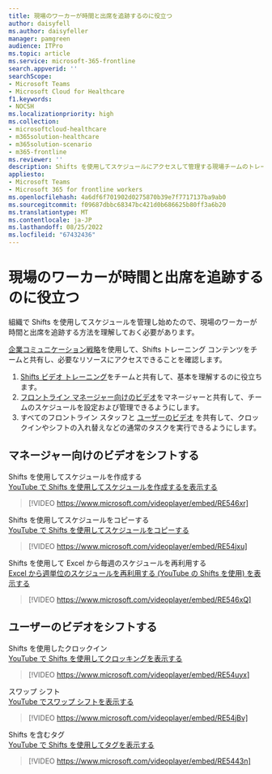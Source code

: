 ```yaml
---
title: 現場のワーカーが時間と出席を追跡するのに役立つ
author: daisyfell
ms.author: daisyfeller
manager: pamgreen
audience: ITPro
ms.topic: article
ms.service: microsoft-365-frontline
search.appverid: ''
searchScope:
- Microsoft Teams
- Microsoft Cloud for Healthcare
f1.keywords:
- NOCSH
ms.localizationpriority: high
ms.collection:
- microsoftcloud-healthcare
- m365solution-healthcare
- m365solution-scenario
- m365-frontline
ms.reviewer: ''
description: Shifts を使用してスケジュールにアクセスして管理する現場チームのトレーニングに役立つリソース。
appliesto:
- Microsoft Teams
- Microsoft 365 for frontline workers
ms.openlocfilehash: 4a6df6f701902d0275870b39e7f7717137ba9ab0
ms.sourcegitcommit: f09687dbbc68347bc421d0b686625b80ff3a6b20
ms.translationtype: MT
ms.contentlocale: ja-JP
ms.lasthandoff: 08/25/2022
ms.locfileid: "67432436"
---
```

# <a name="help-your-frontline-workers-track-time-and-attendance"></a>現場のワーカーが時間と出席を追跡するのに役立つ

組織で Shifts を使用してスケジュールを管理し始めたので、現場のワーカーが時間と出席を追跡する方法を理解しておく必要があります。

[企業コミュニケーション戦略](flw-corp-comms.md)を使用して、Shifts トレーニング コンテンツをチームと共有し、必要なリソースにアクセスできることを確認します。

1. [Shifts ビデオ トレーニング](https://support.microsoft.com/office/what-is-shifts-f8efe6e4-ddb3-4d23-b81b-bb812296b821)をチームと共有して、基本を理解するのに役立ちます。
2. [フロントライン マネージャー向けのビデオ](#shifts-videos-for-managers)をマネージャーと共有して、チームのスケジュールを設定および管理できるようにします。
3. すべてのフロントライン スタッフと [ユーザーのビデオ](#shifts-videos-for-users) を共有して、クロックインやシフトの入れ替えなどの通常のタスクを実行できるようにします。

## <a name="shifts-videos-for-managers"></a>マネージャー向けのビデオをシフトする

Shifts を使用してスケジュールを作成する <br>
[YouTube で Shifts を使用してスケジュールを作成するを表示する](https://go.microsoft.com/fwlink/?linkid=2202612)
> [!VIDEO https://www.microsoft.com/videoplayer/embed/RE546xr]

Shifts を使用してスケジュールをコピーする <br>
[YouTube で Shifts を使用してスケジュールをコピーする](https://go.microsoft.com/fwlink/?linkid=2202298)
> [!VIDEO https://www.microsoft.com/videoplayer/embed/RE54jxu]

Shifts を使用して Excel から毎週のスケジュールを再利用する <br>
[Excel から週単位のスケジュールを再利用する (YouTube の Shifts を使用) を表示する](https://go.microsoft.com/fwlink/?linkid=2202611)
> [!VIDEO https://www.microsoft.com/videoplayer/embed/RE546xQ]

## <a name="shifts-videos-for-users"></a>ユーザーのビデオをシフトする

Shifts を使用したクロックイン <br>
[YouTube で Shifts を使用してクロッキングを表示する](https://go.microsoft.com/fwlink/?linkid=2202613)
> [!VIDEO https://www.microsoft.com/videoplayer/embed/RE54uyx]

スワップ シフト <br>
[YouTube でスワップ シフトを表示する](https://go.microsoft.com/fwlink/?linkid=2202711)
> [!VIDEO https://www.microsoft.com/videoplayer/embed/RE54jBv]

Shifts を含むタグ <br>
[YouTube で Shifts を使用してタグを表示する](https://go.microsoft.com/fwlink/?linkid=2202712)
> [!VIDEO https://www.microsoft.com/videoplayer/embed/RE5443n]
